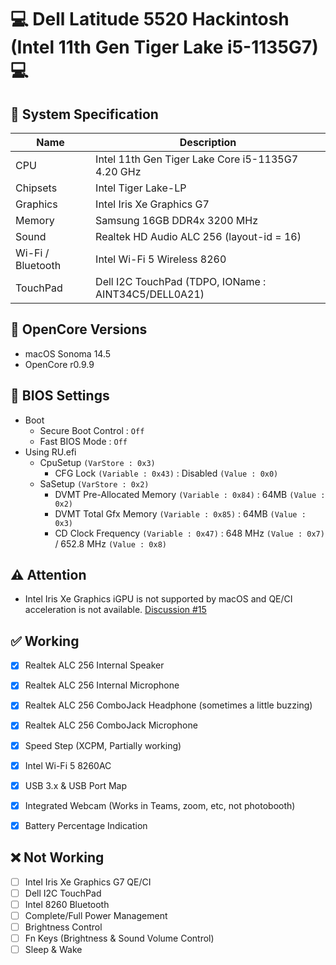 # 💻 Dell Latitude 5520 Hackintosh (Intel 11th Gen Tiger Lake i5-1135G7) 💻 

## 🌿 System Specification
| Name | Description |
| - | - |
| CPU | Intel 11th Gen Tiger Lake Core i5-1135G7 4.20 GHz |
| Chipsets | Intel Tiger Lake-LP |
| Graphics | Intel Iris Xe Graphics G7 |
| Memory | Samsung 16GB DDR4x 3200 MHz  |
| Sound | Realtek HD Audio ALC 256 (layout-id = 16) |
| Wi-Fi / Bluetooth | Intel Wi-Fi 5 Wireless 8260 |
| TouchPad | Dell I2C TouchPad (TDPO, IOName : AINT34C5/DELL0A21) |

## 🍃 OpenCore Versions
- macOS Sonoma 14.5
- OpenCore r0.9.9

## 🍁 BIOS Settings
- Boot
  - Secure Boot Control : `Off`
  - Fast BIOS Mode : `Off`
- Using RU.efi
  - CpuSetup `(VarStore : 0x3)`
    - CFG Lock `(Variable : 0x43)` : Disabled `(Value : 0x0)`
  - SaSetup `(VarStore : 0x2)`
    - DVMT Pre-Allocated Memory `(Variable : 0x84)` : 64MB `(Value : 0x2)`
    - DVMT Total Gfx Memory `(Variable : 0x85)` : 64MB `(Value : 0x3)`
    - CD Clock Frequency `(Variable : 0x47)` : 648 MHz `(Value : 0x7)` / 652.8 MHz `(Value : 0x8)`
     

## ⚠️ Attention
- Intel Iris Xe Graphics iGPU is not supported by macOS and QE/CI acceleration is not available. [Discussion #15](https://github.com/lshbluesky/Samsung-NT750XDA-KF59U-Hackintosh/discussions/15)


## ✅ Working
- [X] Realtek ALC 256 Internal Speaker
- [X] Realtek ALC 256 Internal Microphone
- [X] Realtek ALC 256 ComboJack Headphone (sometimes a little buzzing)
- [X] Realtek ALC 256 ComboJack Microphone
- [X] Speed Step (XCPM, Partially working)
- [X] Intel Wi-Fi 5 8260AC
- [X] USB 3.x & USB Port Map
- [X] Integrated Webcam (Works in Teams, zoom, etc, not photobooth)
- [X] Battery Percentage Indication


## ❌ Not Working
- [ ] Intel Iris Xe Graphics G7 QE/CI
- [ ] Dell I2C TouchPad
- [ ] Intel 8260 Bluetooth
- [ ] Complete/Full Power Management
- [ ] Brightness Control
- [ ] Fn Keys (Brightness & Sound Volume Control)
- [ ] Sleep & Wake
